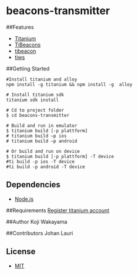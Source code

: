 beacons-transmitter
===================

##Features
* [Titanium](http://www.appcelerator.com/titanium/)
* [TiBeacons](https://github.com/jbeuckm/TiBeacons)
* [tibeacon](https://github.com/m1ga/tibeacon)
* [tiws](https://github.com/iamyellow/tiws)

##Getting Started
```
#Install titanium and alloy
npm install -g titanium && npm install -g  alloy

# Install titanium sdk
titanium sdk install

# Cd to project folder
$ cd beacons-transmitter

# Build and run in emulator
$ titanium build [-p plattform]
# titanium build –p ios
# titanium build –p android

# Or build and run on device
$ titanium build [-p plattform] -T device
#ti build -p ios -T device
#ti build -p android -T device
```

## Dependencies
* [Node.js](http://nodejs.org/)

##Requirements
[Register titanium account](https://my.appcelerator.com/auth/signup)

##Author
Koji Wakayama

##Contributors
Johan Lauri

## License
* [MIT](http://opensource.org/licenses/MIT)